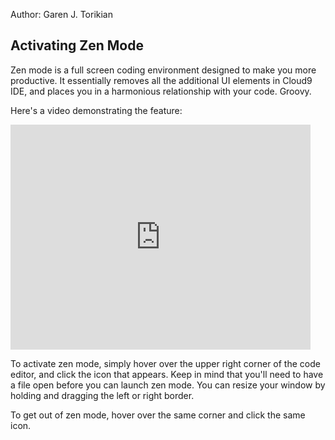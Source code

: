Author: Garen J. Torikian

## Activating Zen Mode

Zen mode is a full screen coding environment designed to make you more productive. It essentially removes all the additional UI elements in Cloud9 IDE, and places you in a harmonious relationship with your code. Groovy.

Here's a video demonstrating the feature:

<iframe width="480" height="360" src="http://www.youtube.com/embed/lgNW5rEGOmI" frameborder="0" allowfullscreen></iframe>

To activate zen mode, simply hover over the upper right corner of the code editor, and click the icon that appears. Keep in mind that you'll need to have a file open before you can launch zen mode. You can resize your window by holding and dragging the left or right border.

To get out of zen mode, hover over the same corner and click the same icon.